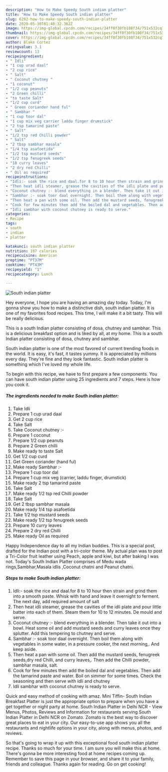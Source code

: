 ```yaml
---
description: "How to Make Speedy South indian platter"
title: "How to Make Speedy South indian platter"
slug: 6292-how-to-make-speedy-south-indian-platter
date: 2020-05-30T01:40:32.362Z
image: https://img-global.cpcdn.com/recipes/34ff0f30fb108f34/751x532cq70/south-indian-platter-recipe-main-photo.jpg
thumbnail: https://img-global.cpcdn.com/recipes/34ff0f30fb108f34/751x532cq70/south-indian-platter-recipe-main-photo.jpg
cover: https://img-global.cpcdn.com/recipes/34ff0f30fb108f34/751x532cq70/south-indian-platter-recipe-main-photo.jpg
author: Blake Cortez
ratingvalue: 3.1
reviewcount: 13
recipeingredient:
- " Idli"
- "1 cup urad daal"
- "2 cup rice"
- " Salt"
- " Coconut chutney "
- "1 coconut"
- "1/2 cup peanuts"
- "2 Green chilli"
- "to taste Salt"
- "1/2 cup curd"
- " Green coriander hand ful"
- " Sambhar "
- "1 cup toor dal"
- "1 cup mix veg carrier laddu finger drumstick"
- "2 tsp tamarind paste"
- " Salt"
- "1/2 tsp red Chilli powder"
- " Salt"
- "2 tbsp sambhar masala"
- "1/4 tsp asafoetida"
- "1/2 tsp mustard seeds"
- "1/2 tsp fenugreek seeds"
- "10 curry leaves"
- "2 dry red Chilli"
- " Oil as required"
recipeinstructions:
- "Idli:- soak the rice and daal.for 8 to 10 hour then strain and grind them into a smooth paste. Whisk with hand and leave it overnight to ferment. The next day, add required amount of salt"
- "Then heat idli steamer, grease the cavities of the idli plate and pour little batter into each of them. Steam them for 10 to 12 minutes. De mould and serve."
- "Coconut chutney :- blend everything in a blender. Then take it out into a bowl. Heat some oil and add mustard seeds and curry leaves once they splutter. Add this tempering to chutney and serve."
- "Sambhar :- soak toor daal overnight. Then boil them along with vegetables in some water, in a pressure cooker, the next morning,. And keep aside."
- "Then heat a pan with some oil. Then add the mustard seeds, fenugreek seeds,dry red Chilli, and curry leaves,. Then add the Chilli powder, sambhar masala, salt."
- "Cook for few minutes then add the boiled dal and vegetables. Then add the tamarind paste and water. Boil on simmer for some times. Check the seasoning and then serve with idli and chutney"
- "Idli sambhar with coconut chutney is ready to serve."
categories:
- Recipe
tags:
- south
- indian
- platter

katakunci: south indian platter 
nutrition: 197 calories
recipecuisine: American
preptime: "PT37M"
cooktime: "PT43M"
recipeyield: "1"
recipecategory: Lunch

---
```



![South indian platter](https://img-global.cpcdn.com/recipes/34ff0f30fb108f34/751x532cq70/south-indian-platter-recipe-main-photo.jpg)

Hey everyone, I hope you are having an amazing day today. Today, I'm gonna show you how to make a distinctive dish, south indian platter. It is one of my favorites food recipes. This time, I will make it a bit tasty. This will be really delicious.

This is a south Indian platter consisting of dosa, chutney and sambhar. This is a delicious breakfast option and is liked by all, at my home. This is a south Indian platter consisting of dosa, chutney and sambhar.

South indian platter is one of the most favored of current trending foods in the world. It is easy, it's fast, it tastes yummy. It is appreciated by millions every day. They're fine and they look fantastic. South indian platter is something which I've loved my whole life.


To begin with this recipe, we have to first prepare a few components. You can have south indian platter using 25 ingredients and 7 steps. Here is how you cook it.

<!--inarticleads1-->

##### The ingredients needed to make South indian platter:

1. Take  Idli
1. Prepare 1 cup urad daal
1. Get 2 cup rice
1. Take  Salt
1. Take  Coconut chutney :-
1. Prepare 1 coconut
1. Prepare 1/2 cup peanuts
1. Prepare 2 Green chilli
1. Make ready to taste Salt
1. Get 1/2 cup curd
1. Get  Green coriander (hand ful)
1. Make ready  Sambhar :-
1. Prepare 1 cup toor dal
1. Prepare 1 cup mix veg (carrier, laddu finger, drumstick)
1. Make ready 2 tsp tamarind paste
1. Take  Salt
1. Make ready 1/2 tsp red Chilli powder
1. Take  Salt
1. Get 2 tbsp sambhar masala
1. Make ready 1/4 tsp asafoetida
1. Take 1/2 tsp mustard seeds
1. Make ready 1/2 tsp fenugreek seeds
1. Prepare 10 curry leaves
1. Prepare 2 dry red Chilli
1. Make ready  Oil as required


Happy Independence day to all my Indian buddies. This is a special post, drafted for the Indian post with a tri-color theme. My actual plan was to post a Tri-Color fruit leather using Peach, apple and kiwi, but after baking I was not. Today&#39;s South Indian Platter comprises of Medu wada rings,Sambhar,Masala idlis ,Coconut chatni and Peanut chatni. 

<!--inarticleads2-->

##### Steps to make South indian platter:

1. Idli:- soak the rice and daal.for 8 to 10 hour then strain and grind them into a smooth paste. Whisk with hand and leave it overnight to ferment. The next day, add required amount of salt
1. Then heat idli steamer, grease the cavities of the idli plate and pour little batter into each of them. Steam them for 10 to 12 minutes. De mould and serve.
1. Coconut chutney :- blend everything in a blender. Then take it out into a bowl. Heat some oil and add mustard seeds and curry leaves once they splutter. Add this tempering to chutney and serve.
1. Sambhar :- soak toor daal overnight. Then boil them along with vegetables in some water, in a pressure cooker, the next morning,. And keep aside.
1. Then heat a pan with some oil. Then add the mustard seeds, fenugreek seeds,dry red Chilli, and curry leaves,. Then add the Chilli powder, sambhar masala, salt.
1. Cook for few minutes then add the boiled dal and vegetables. Then add the tamarind paste and water. Boil on simmer for some times. Check the seasoning and then serve with idli and chutney
1. Idli sambhar with coconut chutney is ready to serve.


Quick and easy method of cooking with amaz. Mini Tiffin- South Indian Breakfast Platter is just the appropriate option to prepare when you have a get together or night party at home. South Indian Platter in Delhi NCR - View Menus, Photos, Reviews and Information for restaurants serving South Indian Platter in Delhi NCR on Zomato. Zomato is the best way to discover great places to eat in your city. Our easy-to-use app shows you all the restaurants and nightlife options in your city, along with menus, photos, and reviews. 

So that's going to wrap it up with this exceptional food south indian platter recipe. Thanks so much for your time. I am sure you will make this at home. There's gonna be more interesting food at home recipes coming up. Remember to save this page in your browser, and share it to your family, friends and colleague. Thanks again for reading. Go on get cooking!
